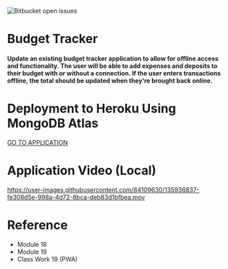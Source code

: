 <img alt="Bitbucket open issues" src="https://img.shields.io/bitbucket/issues/rldyd/Budget-Tracker">

# Budget Tracker

#### Update an existing budget tracker application to allow for offline access and functionality. The user will be able to add expenses and deposits to their budget with or without a connection. If the user enters transactions offline, the total should be updated when they're brought back online.

# Deployment to Heroku Using MongoDB Atlas

[GO TO APPLICATION](https://blooming-caverns-23612.herokuapp.com)

# Application Video (Local)


https://user-images.githubusercontent.com/84109630/135936837-fe308d5e-998a-4d72-8bca-deb83d1bfbea.mov




# Reference

- Module 18
- Module 19
- Class Work 19 (PWA)
